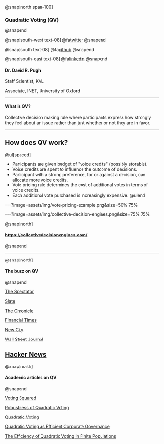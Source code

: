 @snap[north span-100]
### Quadratic Voting (QV)
@snapend

@snap[south-west text-08]
@fa[twitter](TheSandyCoder)
@snapend

@snap[south text-08]
@fa[github](davidrpugh)
@snapend

@snap[south-east text-08]
@fa[linkedin](davidrpugh)
@snapend

#### Dr. David R. Pugh
Staff Scientist, KVL

Associate, INET, University of Oxford

---

#### What is QV?

Collective decision making rule where participants express how strongly they feel about an issue rather than just whether or not they are in favor.

---

## How does QV work?

@ul[spaced]
* Participants are given budget of "voice credits" (possibly storable).
* Voice credits are spent to influence the outcome of decisions.
* Participant with a strong preference, for or against a decision, can allocate more voice credits.
* Vote pricing rule determines the cost of additional votes in terms of voice credits.
* Each additional vote purchased is increasingly expensive.
@ulend

---?image=assets/img/vote-pricing-example.png&size=50% 75%

---?image=assets/img/collective-decision-engines.png&size=75% 75%

@snap[north]
#### https://collectivedecisionengines.com/
@snapend

---

@snap[north]
#### The buzz on QV
@snapend

[The Spectator](http://www.spectator.co.uk/features/9512322/humans-are-doing-democracy-wrong-bees-are-doing-it-right/)

[Slate](http://www.slate.com/articles/news_and_politics/view_from_chicago/2013/06/new_york_s_bike_share_try_quadratic_vote_buying_to_figure_out_if_people.html)

[The Chronicle](http://chronicle.com/article/To-Avoid-the-Tyranny-of-the/142621/)

[Financial Times](https://www.ft.com/intl/cms/s/0/bc8c482e-fe65-11e4-8efb-00144feabdc0.html)

[New City](http://newcity.com/2014/03/06/votes-for-sale-how-more-money-in-politics-might-make-illinois-and-america-a-better-place/)

[Wall Street Journal](https://www.wsj.com/articles/saving-democracy-with-quadratic-equations-1421425742)

[Hacker News](https://news.ycombinator.com/item?id=9477747)
---

@snap[north]
#### Academic articles on QV
@snapend

[Voting Squared](https://papers.ssrn.com/sol3/papers.cfm?abstract_id=2343956)

[Robustness of Quadratic Voting](https://papers.ssrn.com/sol3/papers.cfm?abstract_id=2571012)

[Quadratic Voting](https://papers.ssrn.com/sol3/papers.cfm?abstract_id=2003531)

[Quadratic Voting as Efficient Corporate Governance](https://papers.ssrn.com/sol3/papers.cfm?abstract_id=2264245)

[The Efficiency of Quadratic Voting in Finite Populations](https://papers.ssrn.com/sol3/papers.cfm?abstract_id=2571026)